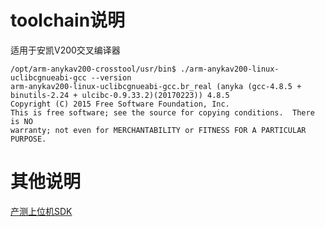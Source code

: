 # toolchain说明

适用于安凯V200交叉编译器
```shell
/opt/arm-anykav200-crosstool/usr/bin$ ./arm-anykav200-linux-uclibcgnueabi-gcc --version
arm-anykav200-linux-uclibcgnueabi-gcc.br_real (anyka (gcc-4.8.5 + binutils-2.24 + ulcibc-0.9.33.2)(20170223)) 4.8.5
Copyright (C) 2015 Free Software Foundation, Inc.
This is free software; see the source for copying conditions.  There is NO
warranty; not even for MERCHANTABILITY or FITNESS FOR A PARTICULAR PURPOSE.
```

# 其他说明

[产测上位机SDK](https://github.com/TuyaInc/TUYA_PTS_SDK/)
